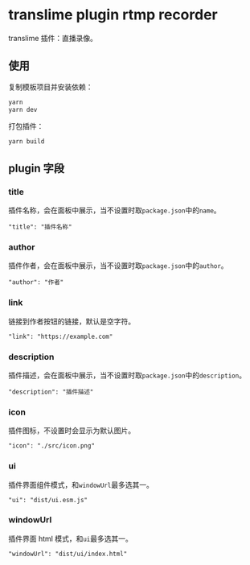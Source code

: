 # translime plugin rtmp recorder

translime 插件：直播录像。

## 使用

复制模板项目并安装依赖：

```bash
yarn
yarn dev
```

打包插件：

```bash
yarn build
```

## plugin 字段

### title

插件名称，会在面板中展示，当不设置时取`package.json`中的`name`。

```
"title": "插件名称"
```

### author

插件作者，会在面板中展示，当不设置时取`package.json`中的`author`。

```
"author": "作者"
```

### link

链接到作者按钮的链接，默认是空字符。

```
"link": "https://example.com"
```

### description

插件描述，会在面板中展示，当不设置时取`package.json`中的`description`。

```
"description": "插件描述"
```

### icon

插件图标，不设置时会显示为默认图片。

```
"icon": "./src/icon.png"
```

### ui

插件界面组件模式，和`windowUrl`最多选其一。

```
"ui": "dist/ui.esm.js"
```

### windowUrl

插件界面 html 模式，和`ui`最多选其一。

```
"windowUrl": "dist/ui/index.html"
```
